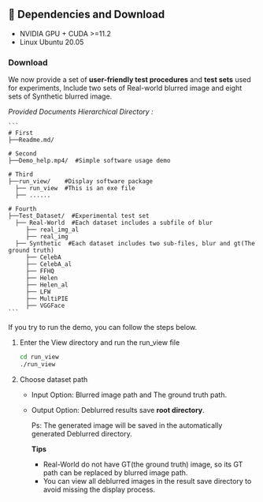 




## :wrench: Dependencies and Download

- NVIDIA GPU + CUDA >=11.2
- Linux Ubuntu 20.05

### Download

We now provide a set of **user-friendly test procedures** and **test sets** used for experiments,
Include two sets of Real-world blurred image and eight sets of Synthetic blurred image.<br>

*Provided Documents Hierarchical Directory :* <br>

```
​```
# First
├──Readme.md/ 

# Second
├──Demo_help.mp4/  #Simple software usage demo

# Third
├──run_view/    #Display software package
  ├── run_view  #This is an exe file
  ├── ......
  
# Fourth
├──Test_Dataset/  #Experimental test set
  ├── Real-World  #Each dataset includes a subfile of blur
     ├── real_img_al
     ├── real_img
  ├── Synthetic  #Each dataset includes two sub-files, blur and gt(The ground truth)
     ├── CelebA
     ├── CelebA_al
     ├── FFHQ
     ├── Helen
     ├── Helen_al
     ├── LFW
     ├── MultiPIE
     ├── VGGFace
​```
```

If you try to run the demo, you can follow the steps below.

1. Enter the View directory and run the run_view file

   ```bash
   cd run_view
   ./run_view
   ```

2. Choose dataset path<br>

   - Input Option: Blurred image path and The ground truth path.<br>

   - Output Option: Deblurred results save **root directory**.<br>

     Ps: The generated image will be saved in the automatically generated Deblurred directory.

     

     **Tips**  

     - Real-World do not have GT(the ground truth) image, so its GT path can be replaced by blurred image path.
     - You can view all deblurred images in the result save directory to avoid missing the display process.


